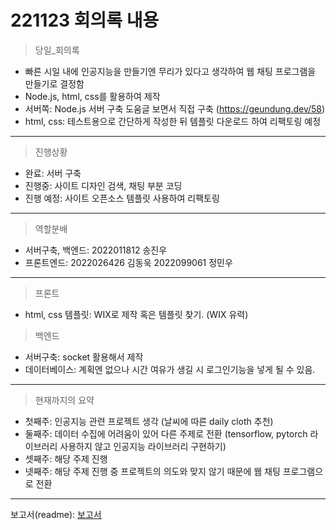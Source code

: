 # 221123 회의록 내용

> 당일_회의록
- 빠른 시일 내에 인공지능을 만들기엔 무리가 있다고 생각하여 웹 채팅 프로그램을 만들기로 결정함
- Node.js, html, css를 활용하여 제작
- 서버쪽: Node.js 서버 구축 도움글 보면서 직접 구축 (https://geundung.dev/58)
- html, css: 테스트용으로 간단하게 작성한 뒤 템플릿 다운로드 하여 리팩토링 예정
---
> 진행상황
- 완료: 서버 구축
- 진행중: 사이트 디자인 검색, 채팅 부분 코딩
- 진행 예정: 사이트 오픈소스 템플릿 사용하여 리팩토링
---
> 역할분배
- 서버구축, 백엔드: 2022011812 송진우
- 프론트엔드: 2022026426 김동욱 2022099061 정민우 
---
> 프론트
- html, css 템플릿: WIX로 제작 혹은 템플릿 찾기. (WIX 유력)
> 백엔드
- 서버구축: socket 활용해서 제작
- 데이터베이스: 계획엔 없으나 시간 여유가 생길 시 로그인기능을 넣게 될 수 있음.
---
> 현재까지의 요약
- 첫째주: 인공지능 관련 프로젝트 생각 (날씨에 따른 daily cloth 추천)
- 둘째주: 데이터 수집에 어려움이 있어 다른 주제로 전환 (tensorflow, pytorch 라이브러리 사용하지 않고 인공지능 라이브러리 구현하기)
- 셋째주: 해당 주제 진행
- 넷째주: 해당 주제 진행 중 프로젝트의 의도와 맞지 않기 때문에 웹 채팅 프로그램으로 전환
---
보고서(readme): [보고서](https://github.com/StarR-ight/OSSW_team/blob/main/README.md)
